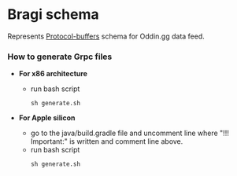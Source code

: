 # Bragi schema
Represents [Protocol-buffers](https://developers.google.com/protocol-buffers) schema for Oddin.gg data feed.

### How to generate Grpc files
 - **For x86 architecture** 
   - run bash script
      ```
      sh generate.sh
      ```

 - **For Apple silicon**
   - go to the java/build.gradle file and uncomment line where "!!! Important:" is written and comment line above.
   - run bash script
     ```
     sh generate.sh
     ```
